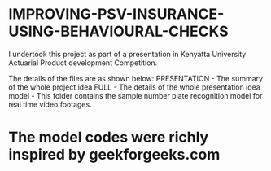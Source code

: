 # IMPROVING-PSV-INSURANCE-USING-BEHAVIOURAL-CHECKS
I undertook this project as part of a presentation in Kenyatta University Actuarial Product development Competition.

The details of the files are as shown below:
PRESENTATION - The summary of the whole project idea
FULL - The details of the whole presentation idea
model - This folder contains the sample number plate recognition model for real time video footages.

# The model codes were richly inspired by geekforgeeks.com
